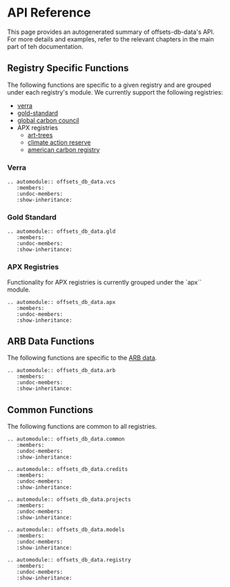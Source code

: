 # API Reference

This page provides an autogenerated summary of offsets-db-data's API. For more details and examples, refer to the relevant chapters in the main part of teh documentation.

## Registry Specific Functions

The following functions are specific to a given registry and are grouped under each registry's module. We currently support the following registries:

- [verra](https://registry.verra.org/)
- [gold-standard](https://www.goldstandard.org)
- [global carbon council](https://www.globalcarboncouncil.com/)
- APX registries
  - [art-trees](https://art.apx.com/)
  - [climate action reserve](https://thereserve2.apx.com)
  - [american carbon registry](https://acr2.apx.com/)

### Verra

```{eval-rst}
.. automodule:: offsets_db_data.vcs
   :members:
   :undoc-members:
   :show-inheritance:
```

### Gold Standard

```{eval-rst}
.. automodule:: offsets_db_data.gld
   :members:
   :undoc-members:
   :show-inheritance:
```

### APX Registries

Functionality for APX registries is currently grouped under the `apx`` module.

```{eval-rst}
.. automodule:: offsets_db_data.apx
   :members:
   :undoc-members:
   :show-inheritance:
```

## ARB Data Functions

The following functions are specific to the [ARB data](https://ww2.arb.ca.gov/our-work/programs/compliance-offset-program/arb-offset-credit-issuance).

```{eval-rst}
.. automodule:: offsets_db_data.arb
   :members:
   :undoc-members:
   :show-inheritance:
```

## Common Functions

The following functions are common to all registries.

```{eval-rst}
.. automodule:: offsets_db_data.common
   :members:
   :undoc-members:
   :show-inheritance:

.. automodule:: offsets_db_data.credits
   :members:
   :undoc-members:
   :show-inheritance:

.. automodule:: offsets_db_data.projects
   :members:
   :undoc-members:
   :show-inheritance:

.. automodule:: offsets_db_data.models
   :members:
   :undoc-members:
   :show-inheritance:

.. automodule:: offsets_db_data.registry
   :members:
   :undoc-members:
   :show-inheritance:

```

